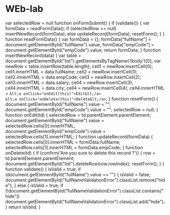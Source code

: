 # WEb-lab
var selectedRow = null  function onFormSubmit() {     if (validate()) {         var formData = readFormData();         if (selectedRow == null)             insertNewRecord(formData);         else             updateRecord(formData);         resetForm();     } }  function readFormData() {     var formData = {};     formData["fullName"] = document.getElementById("fullName").value;     formData["empCode"] = document.getElementById("empCode").value;     return formData; }  function insertNewRecord(data) {     var table = document.getElementById("list").getElementsByTagName('tbody')[0];     var newRow = table.insertRow(table.length);     cell1 = newRow.insertCell(0);     cell1.innerHTML = data.fullName;     cell2 = newRow.insertCell(1);     cell2.innerHTML = data.empCode;     cell3 = newRow.insertCell(2);     cell3.innerHTML = data.salary;     cell4 = newRow.insertCell(3);     cell4.innerHTML = data.city;     cell4 = newRow.insertCell(4);     cell4.innerHTML = `&lt;a onClick="onEdit(this)">Edit&lt;/a>                        &lt;a onClick="onDelete(this)">Delete&lt;/a>`; }  function resetForm() {     document.getElementById("fullName").value = "";     document.getElementById("empCode").value = "";     selectedRow = null; }  function onEdit(td) {     selectedRow = td.parentElement.parentElement;     document.getElementById("fullName").value = selectedRow.cells[0].innerHTML;     document.getElementById("empCode").value = selectedRow.cells[1].innerHTML; } function updateRecord(formData) {     selectedRow.cells[0].innerHTML = formData.fullName;     selectedRow.cells[1].innerHTML = formData.empCode; }  function onDelete(td) {     if (confirm('Are you sure to delete this record ?')) {         row = td.parentElement.parentElement;         document.getElementById("list").deleteRow(row.rowIndex);         resetForm();     } } function validate() {     isValid = true;     if (document.getElementById("fullName").value == "") {         isValid = false;         document.getElementById("fullNameValidationError").classList.remove("hide");     } else {         isValid = true;         if (!document.getElementById("fullNameValidationError").classList.contains("hide"))             document.getElementById("fullNameValidationError").classList.add("hide");     }     return isValid; }
